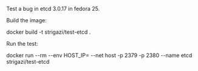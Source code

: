 Test a bug in etcd 3.0.17 in fedora 25.


Build the image:

docker build -t strigazi/test-etcd .

Run the test:

docker run --rm --env HOST_IP=<YOUR HOST IP HERE> --net host -p 2379 -p 2380 --name etcd strigazi/test-etcd
